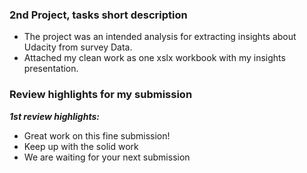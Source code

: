### 2nd Project, tasks short description

- The project was an intended analysis for extracting insights about Udacity from survey Data.
- Attached my clean work as one xslx workbook with my insights presentation.

### Review highlights for my submission

*__1st review highlights:__*
 
- Great work on this fine submission!
- Keep up with the solid work 
- We are waiting for your next submission
